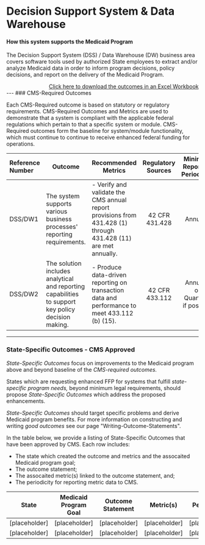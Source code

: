 # Decision Support System & Data Warehouse
#### How this system supports the Medicaid Program 
The Decision Support System (DSS) / Data Warehouse (DW) business area covers software tools used by authorized State employees to extract and/or analyze Medicaid data in order to inform program decisions, policy decisions, and report on the delivery of the Medicaid Program.

<div align="right">
  <a href="https://github.com/CMSgov/CMCS-DSG-DSS-Certification/raw/NAretakis-Navigation-Flat/Outcomes%20and%20Metrics/Claims%20Processing/CMS-Required%20%26%20State%20Specific%20Outcomes.xlsx">Click here to download the outcomes in an Excel Workbook</a>  
</div>
---
### CMS-Required Outcomes

Each CMS-Required outcome is based on statutory or regulatory requirements. CMS-Required Outcomes and Metrics are used to demonstrate that a system is compliant with the applicable federal regulations which pertain to that a specific system or module. CMS-Required outcomes form the baseline for system/module functionality, which must continue to continue to receive enhanced federal funding for operations. 

| **Reference Number** | **Outcome** | **Recommended Metrics** | **Regulatory Sources** | **Minimum Reporting Periodicity** |
| :-- | --- | --- | :-: | :-: |
| DSS/DW1 | The system supports various business processes' reporting requirements.  | - Verify and validate the CMS annual report provisions from 431.428 (1) through 431.428 (11) are met annually. | 42 CFR 431.428 | Annually |
| DSS/DW2              | The solution includes analytical and reporting capabilities to support key policy decision making. | - Produce data-driven reporting on transaction data and performance to meet 433.112 (b) (15). |     42 CFR 433.112     | Annually or Quarterly if possible |

---
### State-Specific Outcomes - CMS Approved

*State-Specific Outcomes* focus on improvements to the Medicaid program above and beyond baseline of the *CMS-required outcomes.*

States which are requesting enhanced FFP for systems that fulfill *state-specific program needs,* beyond minimum legal requirements, should propose *State-Specific Outcomes* which address the proposed enhancements.

*State-Specific Outcomes* should target specific problems and derive Medicaid program benefits. For more information on constructing and writing *good outcomes* see our page  "Writing-Outcome-Statements". 

In the table below, we provide a listing of State-Specific Outcomes that have been approved by CMS. Each row includes: 

* The state which created the outcome and metrics and the assocaited Medicaid program goal;
* The outcome statement;
* The assocaited metric(s) linked to the outcome statement, and; 
* The periodicity for reporting metric data to CMS. 

| **State** | Medicaid Program Goal | Outcome Statement | **Metric(s)** | **Periodicity** |
| --- | --- | --- | --- | --- |
| [placeholder] | [placeholder] | [placeholder] | [placeholder] | [placeholder] |
| [placeholder] | [placeholder] | [placeholder] | [placeholder] | [placeholder] |
